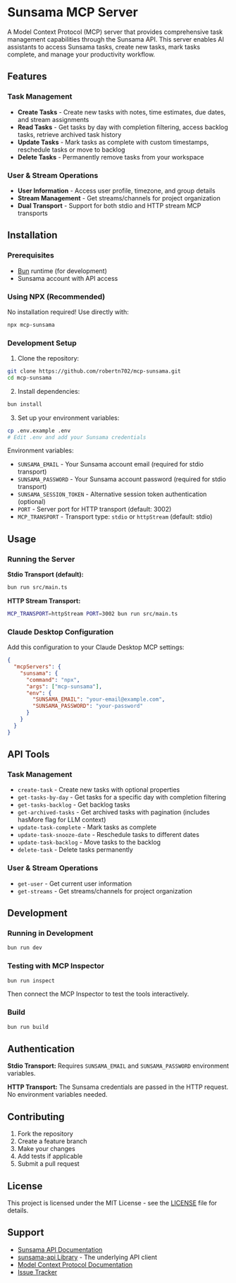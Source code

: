 # Sunsama MCP Server

A Model Context Protocol (MCP) server that provides comprehensive task management capabilities through the Sunsama API. This server enables AI assistants to access Sunsama tasks, create new tasks, mark tasks complete, and manage your productivity workflow.

## Features

### Task Management
- **Create Tasks** - Create new tasks with notes, time estimates, due dates, and stream assignments
- **Read Tasks** - Get tasks by day with completion filtering, access backlog tasks, retrieve archived task history
- **Update Tasks** - Mark tasks as complete with custom timestamps, reschedule tasks or move to backlog
- **Delete Tasks** - Permanently remove tasks from your workspace

### User & Stream Operations
- **User Information** - Access user profile, timezone, and group details
- **Stream Management** - Get streams/channels for project organization
- **Dual Transport** - Support for both stdio and HTTP stream MCP transports

## Installation

### Prerequisites
- [Bun](https://bun.sh) runtime (for development)
- Sunsama account with API access

### Using NPX (Recommended)
No installation required! Use directly with:
```bash
npx mcp-sunsama
```

### Development Setup
1. Clone the repository:
```bash
git clone https://github.com/robertn702/mcp-sunsama.git
cd mcp-sunsama
```

2. Install dependencies:
```bash
bun install
```

3. Set up your environment variables:
```bash
cp .env.example .env
# Edit .env and add your Sunsama credentials
```

Environment variables:
- `SUNSAMA_EMAIL` - Your Sunsama account email (required for stdio transport)
- `SUNSAMA_PASSWORD` - Your Sunsama account password (required for stdio transport)
- `SUNSAMA_SESSION_TOKEN` - Alternative session token authentication (optional)
- `PORT` - Server port for HTTP transport (default: 3002)
- `MCP_TRANSPORT` - Transport type: `stdio` or `httpStream` (default: stdio)

## Usage

### Running the Server

**Stdio Transport (default):**
```bash
bun run src/main.ts
```

**HTTP Stream Transport:**
```bash
MCP_TRANSPORT=httpStream PORT=3002 bun run src/main.ts
```

### Claude Desktop Configuration

Add this configuration to your Claude Desktop MCP settings:

```json
{
  "mcpServers": {
    "sunsama": {
      "command": "npx",
      "args": ["mcp-sunsama"],
      "env": {
        "SUNSAMA_EMAIL": "your-email@example.com",
        "SUNSAMA_PASSWORD": "your-password"
      }
    }
  }
}
```

## API Tools

### Task Management
- `create-task` - Create new tasks with optional properties
- `get-tasks-by-day` - Get tasks for a specific day with completion filtering
- `get-tasks-backlog` - Get backlog tasks
- `get-archived-tasks` - Get archived tasks with pagination (includes hasMore flag for LLM context)
- `update-task-complete` - Mark tasks as complete
- `update-task-snooze-date` - Reschedule tasks to different dates
- `update-task-backlog` - Move tasks to the backlog
- `delete-task` - Delete tasks permanently

### User & Stream Operations
- `get-user` - Get current user information
- `get-streams` - Get streams/channels for project organization

## Development

### Running in Development
```bash
bun run dev
```

### Testing with MCP Inspector
```bash
bun run inspect
```

Then connect the MCP Inspector to test the tools interactively.

### Build
```bash
bun run build
```

## Authentication

**Stdio Transport:** Requires `SUNSAMA_EMAIL` and `SUNSAMA_PASSWORD` environment variables.

**HTTP Transport:** The Sunsama credentials are passed in the HTTP request. No environment variables needed.

## Contributing

1. Fork the repository
2. Create a feature branch
3. Make your changes
4. Add tests if applicable
5. Submit a pull request

## License

This project is licensed under the MIT License - see the [LICENSE](LICENSE) file for details.

## Support

- [Sunsama API Documentation](https://help.sunsama.com) 
- [sunsama-api Library](https://github.com/robertn702/sunsama-api) - The underlying API client
- [Model Context Protocol Documentation](https://modelcontextprotocol.io)
- [Issue Tracker](https://github.com/robertn702/mcp-sunsama/issues)